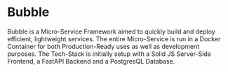 # Bubble
Bubble is a Micro-Service Framework aimed to quickly build and deploy efficient, lightweight services. The entire Micro-Service is run in a Docker Container for both Production-Ready uses as well as development purposes. The Tech-Stack is initially setup with a Solid JS Server-Side Frontend, a FastAPI Backend and a PostgresQL Database.
